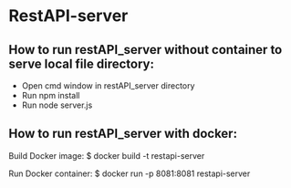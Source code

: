 # RestAPI-server #

## How to run restAPI_server without container to serve local file directory: ##
* Open cmd window in restAPI_server directory
* Run npm install
* Run node server.js

## How to run restAPI_server with docker: ##

Build Docker image:
$ docker build -t restapi-server

Run Docker container:
$ docker run -p 8081:8081 restapi-server

